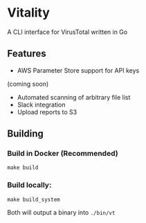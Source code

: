 # Vitality
A CLI interface for VirusTotal written in Go

## Features

* AWS Parameter Store support for API keys

(coming soon)
* Automated scanning of arbitrary file list
* Slack integration
* Upload reports to S3

## Building

### Build in Docker (Recommended)
```
make build
```

### Build locally:
```
make build_system
```

Both will output a binary into `./bin/vt`



